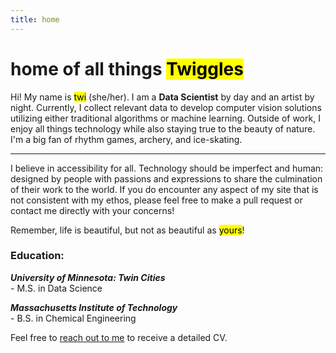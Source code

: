 ```yaml
---
title: home
---
```


# home of all things <mark>Twiggles</mark>  
Hi! My name is <mark>twi</mark> (she/her). I am a **Data Scientist** by day and an artist by night. Currently, I collect relevant data to develop computer vision solutions utilizing either traditional algorithms or machine learning. Outside of work, I enjoy all things technology while also staying true to the beauty of nature. I'm a big fan of rhythm games, archery, and ice-skating.

---

I believe in accessibility for all. Technology should be imperfect and human: designed by people with passions and expressions to share the culmination of their work to the world. If you do encounter any aspect of my site that is not consistent with my ethos, please feel free to make a pull request or contact me directly with your concerns!

Remember, life is beautiful, but not as beautiful as <mark>yours</mark>!

### Education:

***University of Minnesota: Twin Cities***  
\- M.S. in Data Science

***Massachusetts Institute of Technology***  
\- B.S. in Chemical Engineering


Feel free to [reach out to me](/contact/) to receive a detailed CV.
